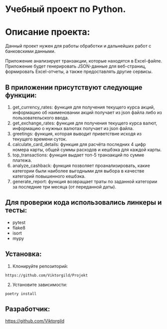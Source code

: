 # Учебный проект по Python.

# Описание проекта:
Данный проект нужен для работы обработки и дальнейших работ с банковскими данными.

Приложение анализирует транзакции, которые находятся в Excel-файле.
Приложение будет генерировать JSON-данные для веб-страниц, формировать Excel-отчеты,
а также предоставлять другие сервисы.

## В приложении присутствуют следующие функции:

1. get_currency_rates: функция для получения текущего курса акций, информацию об наименовании акций получает из json файла 
либо из пользовательского ввода.
2. get_exchange_rates: функция для получения текущего курса валют, информацию о нужных валютах получает из json файла.
3. greetings: функция, которая выводит приветствие исходя из текущего времени суток.
4. calculate_card_details: функция для расчёта последних 4 цифр номера карты, общей суммы расходов и кешбэка 
для каждой карты.
5. top_transactions: функция выдает топ-5 транзакций по сумме платежа.
6. analyze_cashback: функция позволяет проанализировать, какие категории были наиболее выгодными для выбора
в качестве категорий повышенного кешбэка.
7. generate_report: функция возвращает траты по заданной категории за последние три месяца (от переданной даты).

## Для проверки кода использовались линкеры и тесты:
* pytest
* flake8
* isort
* mypy

## Установка:
1. Клонируйте репозиторий:
```
https://github.com/Viktorgild/Projekt
```
2. Установите зависимости:
```
poetry install
```

## Разработчик:

https://github.com/Viktorgild